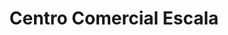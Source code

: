 ---
title: "Centro Comercial Escala"
url: /puerta-parada/centro-comercial-escala-carretera-a-el-salvador/
shop: centro comercial
---